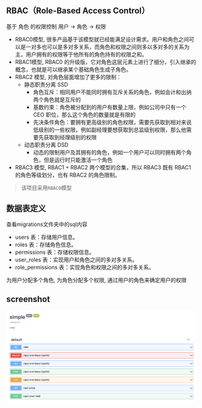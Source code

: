 ## RBAC（Role-Based Access Control）

基于 角色 的权限控制 用户 -> 角色 -> 权限

- RBAC0模型, 很多产品基于该模型就已经能满足设计需求。用户和角色之间可以是一对多也可以是多对多关系，而角色和权限之间则多以多对多的关系为主，用户拥有的权限等于他所有的角色持有的权限之和。
- RBAC1模型, RBAC0 的升级版，它对角色这层元素上进行了细分，引入继承的概念，也就是可以继承某个基础角色生成子角色。
- RBAC2 模型, 对角色层面增加了更多的限制：
  - 静态职责分离 SSD
    - 角色互斥：相同用户不能同时拥有互斥关系的角色，例如会计和出纳两个角色就是互斥的
    - 基数约束：角色被分配到的用户有数量上限，例如公司中只有一个 CEO 职位，那么这个角色的数量就是有限的
    - 先决条件角色：要拥有更高级别的角色权限，需要先获取到相对来说低级别的一些权限，例如副经理要想获取到总监级别权限，那么他需要先获取到经理级别的权限
  - 动态职责分离 DSD
    - 动态的限制用户及其拥有的角色，例如一个用户可以同时拥有两个角色，但是运行时只能激活一个角色
- RBAC3 模型, RBAC1 + RBAC2 两个模型的合集，所以 RBAC3 既有 RBAC1 的角色等级划分，也有 RBAC2 的角色限制。

> 该项目采用`RBAC0`模型

## 数据表定义

查看migrations文件夹中的sql内容

- users 表：存储用户信息。
- roles 表：存储角色信息。
- permissions 表：存储权限信息。
- user_roles 表：实现用户和角色之间的多对多关系。
- role_permissions 表：实现角色和权限之间的多对多关系。

为用户分配多个角色, 为角色分配多个权限, 通过用户的角色来确定用户的权限

## screenshot

<img src="./docs/pic1.png" />